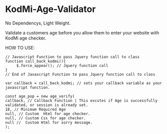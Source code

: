 # KodMi-Age-Validator

No Dependencys, Light Weight.

Validate a customers age before you allow them to enter your website with KodMi age checker.


HOW TO USE:
```
// Javascript Function to pass Jquery function call to class
function call_back_kodmi(){
	 $.force_appear(); // Jquery function call
}
// End of Javascript Function to pass Jquery function call to class

var callback = call_back_kodmi; // sets your callback variable as your javascript function.

const age_pop = new age_verify(
callback, // Callback Function | This excutes if Age is successfully validated, or session is already set.
18, // Minimum Required Age
null, // Custom  Html for age checker.
null, // Custom Css for age checker.
null //  Custom Html for sorry message.
);
```
